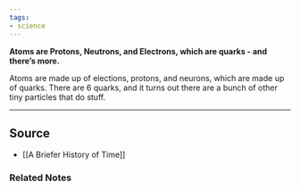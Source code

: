 ```yaml
---
tags:
- science
---
```

**Atoms are Protons, Neutrons, and Electrons, which are quarks - and there’s more.**

Atoms are made up of elections, protons, and neurons, which are made up of quarks. There are 6 quarks, and it turns out there are a bunch of other tiny particles that do stuff.

---

## Source
- [[A Briefer History of Time]]

### Related Notes